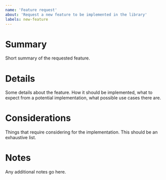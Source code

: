 ```yaml
---
name: 'Feature request'
about: 'Request a new feature to be implemented in the library'
labels: new-feature
---
```

# Summary
Short summary of the requested feature.

# Details
Some details about the feature. How it should be implemented, what to expect from a potential implementation, what 
possible use cases there are.

# Considerations
Things that require considering for the implementation. This should be an exhaustive list.

# Notes
Any additional notes go here.
